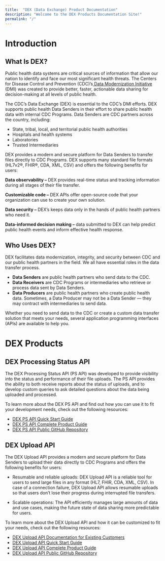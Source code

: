 ```yaml
---
title:  "DEX (Data Exchange) Product Documentation"
description: "Welcome to the DEX Products Documentation Site!"
permalink: "/"
---
```



# Introduction

## What Is DEX? 
Public health data systems are critical sources of information that allow our nation to identify and face our most significant health threats. The Centers for Disease Control and Prevention (CDC)’s[ Data Modernization Initiative](https://www.cdc.gov/surveillance/data-modernization/index.html) (DMI) was created to provide better, faster, actionable data sharing for decision-making at all levels of public health.   

The CDC’s Data Exchange (DEX) is essential to the CDC’s DMI efforts. DEX supports public health Data Senders in their effort to share public health data with internal CDC Programs. Data Senders are CDC partners across the country, including:  

- State, tribal, local, and territorial public health authorities  
- Hospitals and health systems  
- Laboratories  
- Trusted Intermediaries   

DEX provides a modern and secure platform for Data Senders to transfer files directly to CDC Programs. DEX supports many standard file formats (HL7v2®, FHIR®, CDA, XML, CSV) and offers the following benefits for users:  

**Data observability –** DEX provides real-time status and tracking information during all stages of their file transfer. 

**Customizable code  –** DEX APIs offer open-source code that your organization can use to create your own solution. 

**Data security –** DEX’s keeps data only in the hands of public health partners who need it. 

**Data-informed decision making –** data submitted to DEX can help predict public health events and inform effective health response. 

## Who Uses DEX? 
DEX facilitates data modernization, integrity, and security between CDC and our public health partners in the field. We all have essential roles in the data transfer process. 

- **Data Senders** are public health partners who send data to the CDC. 
- **Data Receivers** are CDC Programs or intermediaries who retrieve or process data sent by Data Senders.  
- **Data Producers** are public health partners who create public health data. Sometimes, a Data Producer may not be a Data Sender — they may contract with intermediaries to send data. 


Whether you need to send data to the CDC or create a custom data transfer solution that meets your needs, several application programming interfaces (APIs) are available to help you. 

# DEX Products

## DEX Processing Status API 

The DEX Processing Status API (PS API) was developed to provide visibility into the status and performance of their file uploads. The PS API provides the ability to both receive reports about the status of uploads, and to develop custom queries to ask detailed questions about the data being uploaded and processed.  

To learn more about the DEX PS API and find out how you can use it to fit your development needs, check out the following resources:  

- [DEX PS API Quick Start Guide](https://github.com/CDCgov/data-exchange-processing-status#quick-start)
- [DEX PS API Complete Product Guide](PS-API/product-guide)  
- [DEX PS API Public GitHub Repository](https://github.com/CDCgov/data-exchange-processing-status)  

 
## DEX Upload API 

The DEX Upload API provides a modern and secure platform for Data Senders to upload their data directly to CDC Programs and offers the following benefits for users:    

- Resumable and reliable uploads: DEX Upload API is a reliable tool for users to send large files in any format (HL7, FHIR, CDA, XML, CSV). In case of a connection failure, DEX Upload API allows resumable uploads so that users don’t lose their progress during interrupted file transfers.    

- Scalable operations: The API efficiently manages large amounts of data and use cases, making the future state of data sharing more predictable for users.     

To learn more about the DEX Upload API and how it can be customized to fit your needs, check out the following resources:  

- [DEX Upload API Documentation for Existing Customers](UPLOAD-API/documentation-existing-customers)
- [DEX Upload API Quick Start Guide](UPLOAD-API/quick-start-guide)
- [DEX Upload API Complete Product Guide](UPLOAD-API/product-guide)
- [DEX Upload API Public GitHub Repository](https://github.com/CDCgov/data-exchange-upload) 







